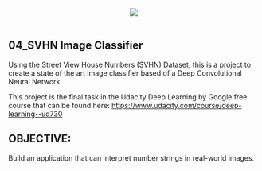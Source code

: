 <div align="center">
  <img src="https://avatars1.githubusercontent.com/u/24806458?v=3&u=4c3225f25cfb4f74d1c6d9d081457b8f5b19d651&s=400"><br><br>
</div>

04_SVHN Image Classifier
--------------------------------------------------------------------------------
Using the Street View House Numbers (SVHN) Dataset, this is a project to create 
a state of the art image classifier based of a Deep Convolutional Neural Network.

This project is the final task in the Udacity Deep Learning by Google free course
that can be found here: https://www.udacity.com/course/deep-learning--ud730

OBJECTIVE:
--------------------------------------------------------------------------------
Build an application that can interpret number strings in real-world images.
